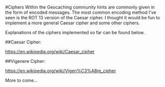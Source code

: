 #Ciphers
Within the Geocaching community hints are commonly given in the form of encoded messages. The most common encoding method I've seen is the ROT 13 version of the Caesar cipher. I thought it would be fun to implement a more general Caesar cipher and some other ciphers.  

Explanations of the ciphers implemented so far can be found below.

##Caesar Cipher:

https://en.wikipedia.org/wiki/Caesar_cipher

##Vigenere Cipher: 

https://en.wikipedia.org/wiki/Vigen%C3%A8re_cipher


More to come...

